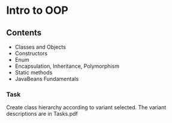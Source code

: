 # Intro to OOP


## Contents
+ Classes and Objects
+ Constructors
+ Enum
+ Encapsulation, Inheritance, Polymorphism
+ Static methods
+ JavaBeans Fundamentals


### Task
Create class hierarchy according to variant selected. 
The variant descriptions are in Tasks.pdf